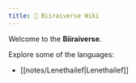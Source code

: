 ```yaml
---
title: 🦉 Biiraiverse Wiki
---
```


Welcome to the **Biiraiverse**.

Explore some of the languages:

- [[notes/Lenethailef|Lenethailef]]